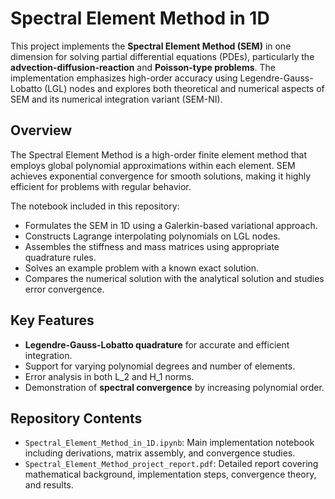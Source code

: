 # Spectral Element Method in 1D

This project implements the **Spectral Element Method (SEM)** in one dimension for solving partial differential equations (PDEs), particularly the **advection-diffusion-reaction** and **Poisson-type problems**. The implementation emphasizes high-order accuracy using Legendre-Gauss-Lobatto (LGL) nodes and explores both theoretical and numerical aspects of SEM and its numerical integration variant (SEM-NI).

## Overview

The Spectral Element Method is a high-order finite element method that employs global polynomial approximations within each element. SEM achieves exponential convergence for smooth solutions, making it highly efficient for problems with regular behavior.

The notebook included in this repository:
- Formulates the SEM in 1D using a Galerkin-based variational approach.
- Constructs Lagrange interpolating polynomials on LGL nodes.
- Assembles the stiffness and mass matrices using appropriate quadrature rules.
- Solves an example problem with a known exact solution.
- Compares the numerical solution with the analytical solution and studies error convergence.

## Key Features

- **Legendre-Gauss-Lobatto quadrature** for accurate and efficient integration.
- Support for varying polynomial degrees and number of elements.
- Error analysis in both L_2 and H_1 norms.
- Demonstration of **spectral convergence** by increasing polynomial order.

## Repository Contents

- `Spectral_Element_Method_in_1D.ipynb`: Main implementation notebook including derivations, matrix assembly, and convergence studies.
- `Spectral_Element_Method_project_report.pdf`: Detailed report covering mathematical background, implementation steps, convergence theory, and results.
